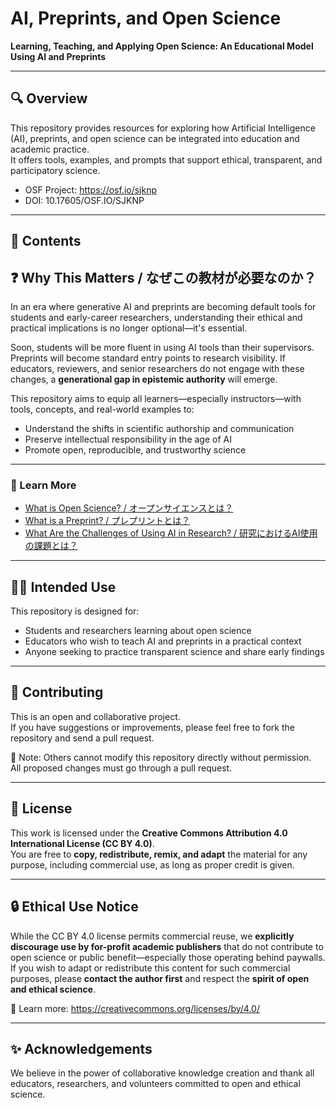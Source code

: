 # AI, Preprints, and Open Science  
**Learning, Teaching, and Applying Open Science: An Educational Model Using AI and Preprints**

---

## 🔍 Overview  
This repository provides resources for exploring how Artificial Intelligence (AI), preprints, and open science can be integrated into education and academic practice.  
It offers tools, examples, and prompts that support ethical, transparent, and participatory science.

- OSF Project: https://osf.io/sjknp  
- DOI: 10.17605/OSF.IO/SJKNP

---

## 📁 Contents  

## ❓ Why This Matters / なぜこの教材が必要なのか？

In an era where generative AI and preprints are becoming default tools for students and early-career researchers, understanding their ethical and practical implications is no longer optional—it's essential.

Soon, students will be more fluent in using AI tools than their supervisors. Preprints will become standard entry points to research visibility. If educators, reviewers, and senior researchers do not engage with these changes, a **generational gap in epistemic authority** will emerge.

This repository aims to equip all learners—especially instructors—with tools, concepts, and real-world examples to:

- Understand the shifts in scientific authorship and communication
- Preserve intellectual responsibility in the age of AI
- Promote open, reproducible, and trustworthy science

---

### 📘 Learn More  
- [What is Open Science? / オープンサイエンスとは？](docs/what-is-open-science.md)  
- [What is a Preprint? / プレプリントとは？](https://github.com/KenjiroShiraishi/ai-preprints-open-science/blob/main/docs/what-is-a-preprint.md)  
- [What Are the Challenges of Using AI in Research? / 研究におけるAI使用の課題とは？](https://github.com/KenjiroShiraishi/ai-preprints-open-science/blob/main/docs/what-are-the-challenges-of-using-ai-in-research.md)

---

## 🧑‍🏫 Intended Use  
This repository is designed for:

- Students and researchers learning about open science  
- Educators who wish to teach AI and preprints in a practical context  
- Anyone seeking to practice transparent science and share early findings  

---

## 🤝 Contributing  
This is an open and collaborative project.  
If you have suggestions or improvements, please feel free to fork the repository and send a pull request.

📌 Note: Others cannot modify this repository directly without permission.  
All proposed changes must go through a pull request.

---

## 🔖 License  
This work is licensed under the **Creative Commons Attribution 4.0 International License (CC BY 4.0)**.  
You are free to **copy, redistribute, remix, and adapt** the material for any purpose, including commercial use, as long as proper credit is given.

---

## 🔒 Ethical Use Notice  
While the CC BY 4.0 license permits commercial reuse, we **explicitly discourage use by for-profit academic publishers** that do not contribute to open science or public benefit—especially those operating behind paywalls.  
If you wish to adapt or redistribute this content for such commercial purposes, please **contact the author first** and respect the **spirit of open and ethical science**.

🔗 Learn more: https://creativecommons.org/licenses/by/4.0/

---

## ✨ Acknowledgements  
We believe in the power of collaborative knowledge creation and thank all educators, researchers, and volunteers committed to open and ethical science.
